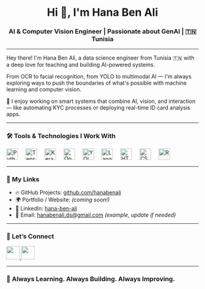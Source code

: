 <h1 align="center">Hi 👋, I'm Hana Ben Ali</h1>
<h3 align="center">AI & Computer Vision Engineer | Passionate about GenAI | 🇹🇳 Tunisia</h3>

---

Hey there! I'm Hana Ben Ali, a data science engineer from Tunisia 🇹🇳 with a deep love for teaching and building AI-powered systems.

From OCR to facial recognition, from YOLO to multimodal AI — I'm always exploring ways to push the boundaries of what's possible with machine learning and computer vision.

🧠 I enjoy working on smart systems that combine AI, vision, and interaction — like automating KYC processes or deploying real-time ID card analysis apps.

---

### 🛠️ Tools & Technologies I Work With

<div align="left">
  <img src="https://cdn.jsdelivr.net/gh/devicons/devicon/icons/python/python-original.svg" height="30" alt="Python" />
  <img width="12" />
  <img src="https://www.vectorlogo.zone/logos/tensorflow/tensorflow-icon.svg" height="30" alt="TensorFlow" />
  <img width="12" />
  <img src="https://upload.wikimedia.org/wikipedia/commons/a/ae/Keras_logo.svg" height="30" alt="Keras" />
  <img width="12" />
  <img src="https://www.vectorlogo.zone/logos/opencv/opencv-icon.svg" height="30" alt="OpenCV" />
  <img width="12" />
  <img src="https://github.com/ultralytics/assets/raw/main/logos/yolo-icon.png" height="30" alt="YOLO" />
  <img width="12" />
  <img src="https://seeklogo.com/images/L/langchain-logo-6A4FE1CD8F-seeklogo.com.png" height="30" alt="LangChain" />
  <img width="12" />
  <img src="https://cdn.jsdelivr.net/gh/devicons/devicon/icons/html5/html5-original.svg" height="30" alt="HTML" />
  <img width="12" />
  <img src="https://cdn.jsdelivr.net/gh/devicons/devicon/icons/css3/css3-original.svg" height="30" alt="CSS" />
  <img width="12" />
  <img src="https://www.r-project.org/logo/Rlogo.png" height="30" alt="R" />
</div>

---

### 🔗 My Links

- 🔥 GitHub Projects: [github.com/hanabenali](https://github.com/hanabenali)
- 🌍 Portfolio / Website: *(coming soon!)*  
- 💼 LinkedIn: [hana-ben-ali](https://www.linkedin.com/in/hana-ben-ali-357b1a18b/)
- 📧 Email: hanabenali.ds@gmail.com *(example, update if needed)*

---

### 🤝 Let’s Connect

<a href="https://www.linkedin.com/in/hana-ben-ali-357b1a18b/" target="_blank">
  <img src="https://img.shields.io/static/v1?message=LinkedIn&logo=linkedin&label=&color=0077B5&logoColor=white&labelColor=&style=for-the-badge" height="35" />
</a>
<a href="mailto:hanabenali.ds@gmail.com">
  <img src="https://img.shields.io/static/v1?message=Gmail&logo=gmail&label=&color=D14836&logoColor=white&labelColor=&style=for-the-badge" height="35" />
</a>

---

### 🧠 Always Learning. Always Building. Always Improving.

